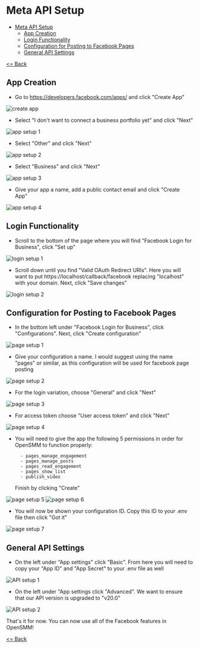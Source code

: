 # Meta API Setup
- [Meta API Setup](#meta-api-setup)
  - [App Creation](#app-creation)
  - [Login Functionality](#login-functionality)
  - [Configuration for Posting to Facebook Pages](#configuration-for-posting-to-facebook-pages)
  - [General API Settings](#general-api-settings)

[<= Back](ReadMe.md "Documentation Index")

## App Creation

- Go to https://developers.facebook.com/apps/ and click "Create App"

![create app](https://github.com/vaughngx4/OpenSMM/blob/main/docs/images/facebook/facebook-1.png?raw=true)

- Select "I don't want to connect a business portfolio yet" and click "Next"

![app setup 1](https://github.com/vaughngx4/OpenSMM/blob/main/docs/images/facebook/facebook-2.png?raw=true)

- Select "Other" and click "Next"

![app setup 2](https://github.com/vaughngx4/OpenSMM/blob/main/docs/images/facebook/facebook-3.png?raw=true)

- Select "Business" and click "Next"

![app setup 3](https://github.com/vaughngx4/OpenSMM/blob/main/docs/images/facebook/facebook-4.png?raw=true)

- Give your app a name, add a public contact email and click "Create App"

![app setup 4](https://github.com/vaughngx4/OpenSMM/blob/main/docs/images/facebook/facebook-5.png?raw=true)

## Login Functionality

- Scroll to the bottom of the page where you will find "Facebook Login for Business", click "Set up"

![login setup 1](https://github.com/vaughngx4/OpenSMM/blob/main/docs/images/facebook/facebook-6.png?raw=true)

- Scroll down until you find "Valid OAuth Redirect URIs". Here you will want to put https://localhost/callback/facebook replacing "localhost" with your domain. Next, click "Save changes"

![login setup 2](https://github.com/vaughngx4/OpenSMM/blob/main/docs/images/facebook/facebook-7.png?raw=true)

## Configuration for Posting to Facebook Pages

- In the bottom left under "Facebook Login for Business", click "Configurations". Next, click "Create configuration"

![page setup 1](https://github.com/vaughngx4/OpenSMM/blob/main/docs/images/facebook/facebook-8.png?raw=true)

- Give your configuration a name. I would suggest using the name "pages" or similar, as this configuration will be used for facebook page posting

![page setup 2](https://github.com/vaughngx4/OpenSMM/blob/main/docs/images/facebook/facebook-9.png?raw=true)

- For the login variation, choose "General" and click "Next"

![page setup 3](https://github.com/vaughngx4/OpenSMM/blob/main/docs/images/facebook/facebook-10.png?raw=true)

- For access token choose "User access token" and click "Next"

![page setup 4](https://github.com/vaughngx4/OpenSMM/blob/main/docs/images/facebook/facebook-11.png?raw=true)

- You will need to give the app the following 5 permissions in order for OpenSMM to function properly:

        - pages_manage_engagement
        - pages_manage_posts
        - pages_read_engagement
        - pages_show_list
        - publish_video

    Finish by clicking "Create"

![page setup 5](https://github.com/vaughngx4/OpenSMM/blob/main/docs/images/facebook/facebook-12.png?raw=true)
![page setup 6](https://github.com/vaughngx4/OpenSMM/blob/main/docs/images/facebook/facebook-13.png?raw=true)

- You will now be shown your configuration ID. Copy this ID to your .env file then click "Got it"

![page setup 7](https://github.com/vaughngx4/OpenSMM/blob/main/docs/images/facebook/facebook-14.png?raw=true)

## General API Settings

- On the left under "App settings" click "Basic". From here you will need to copy your "App ID" and "App Secret" to your .env file as well

![API setup 1](https://github.com/vaughngx4/OpenSMM/blob/main/docs/images/facebook/facebook-15.png?raw=true)

- On the left under "App settings click "Advanced". We want to ensure that our API version is upgraded to "v20.0"

![API setup 2](https://github.com/vaughngx4/OpenSMM/blob/main/docs/images/facebook/facebook-16.png?raw=true)

That's it for now. You can now use all of the Facebook features in OpenSMM!

[<= Back](ReadMe.md "Documentation Index")